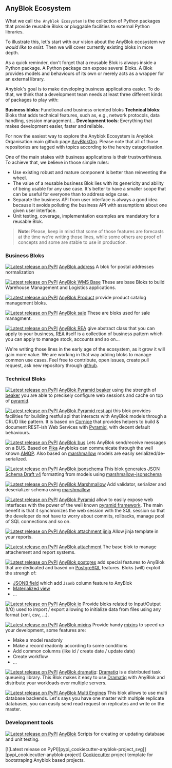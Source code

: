 ## AnyBlok Ecosystem

What we call `the Anyblok Ecosystem` is the collection of Python packages that
provide reusable Bloks or pluggable facilities to external Python libraries.

To illustrate this, let's start with our vision about the AnyBlok ecosystem *we
would like to exist*. Then we will cover currently existing bloks in more depth.

As a quick reminder, don't forget that a reusable Blok is always inside a
Python package.
A Python package can expose several Bloks. A Blok provides models and behaviours
of its own or merely acts as a wrapper for an external library.

Anyblok's goal is to make developing business applications easier. To do that,
we think that a development team needs at least three different kinds of packages
to play with:

**Business bloks**: Functional and business oriented bloks
**Technical bloks**: Bloks that adds technical features, such as, e.g., network 
protocols, data handling, session management... 
**Development tools**: Everything that makes development easier, faster and
reliable.

For now the easiest way to explore the Anyblok Ecosystem is Anyblok Organisation
main github page [AnyBlokOrg]. Please note that all of those
repositories are tagged with topics according to the hereby categorisation.

One of the main stakes with business applications is their trustworthiness.
To achieve that, we believe in those simple rules:

* Use existing robust and mature component is better than reinventing the wheel.
* The value of a reusable business Blok lies with its genericity and ability of
being usable for any use case. It's better to have a smaller scope that can be
useful for everyone than to address edge case.
* Separate the business API from user interface is always a good idea because
it avoids polluting the business API with assumptions about one given user
interface.
* Unit testing, coverage, implementation examples are mandatory for a reusable
Blok.

> **Note**: Please, keep in mind that some of those features are forecasts at
> the time we're writing those lines, while some others are proof of concepts
> and some are stable to use in production.

### Business Bloks

[![Latest release on PyPI][pypi_anyblok_address_svg]][pypi_anyblok_address]
[AnyBlok address][anyblok_address] A blok for postal addresses normalization

[![Latest release on PyPI][pypi_anyblok_wms_base_svg]][pypi_anyblok_wms_base]
[AnyBlok WMS Base][anyblok_wms_base] These are base Bloks to build
Warehouse Management and Logistics applications.

[![Latest release on PyPI][pypi_anyblok_product_svg]][pypi_anyblok_product]
[AnyBlok Product][anyblok_product] provide product catalog management bloks.

[![Latest release on PyPI][pypi_anyblok_sale_svg]][pypi_anyblok_sale]
[AnyBlok sale][anyblok_sale] These are bloks used for sale managment.

[![Latest release on PyPI][pypi_anyblok_rea_svg]][pypi_anyblok_rea]
[AnyBlok REA][anyblok_rea] give abstract class that you can apply
to your business, [REA][rea] itself is a collection of business
pattern which you can apply to manage stock, accounts and so on...

We're writing those lines in the early age of the ecosystem,
as it grow it will gain more value.
We are working in that way adding bloks to manage common use cases.
Feel free to contribute, open issues, create pull request,
ask new repository through [github][gh_anyblok].

### Technical Bloks

[![Latest release on PyPI][pypi_anyblok_beaker_svg]][pypi_anyblok_beaker]
[AnyBlok Pyramid beaker][anyblok_beaker] using the strength of
[beaker][beaker] you are able to precisely configure web sessions and cache
on top of [pyramid][pyramid_home].

[![Latest release on PyPI][pypi_anyblok-pyramid-rest-api-svg]
][pypi_anyblok-pyramid-rest-api]
[AnyBlok Pyramid rest api][AnyBlok-pyramid-rest-api] this blok provides
facilities for building restful api that interacts with AnyBlok models
through a CRUD like pattern. It is based on [Cornice][cornice] that provides
helpers to build & document REST-ish Web Services with [Pyramid][pyramid_home],
with decent default behaviours. 

[![Latest release on PyPI][pypi_anyblok_bus_svg]][pypi_anyblok_bus]
[AnyBlok bus][anyblok_bus] Lets AnyBlok send/receive messages on a BUS. Based
on [Pika](https://pika.readthedocs.io/en/stable/) Anybloks can communicate
through the well known [AMQP](https://www.amqp.org/). Also based on 
[marshmallow][marshmallow] models are easily serialized/de-serialized.

[![Latest release on PyPI][pypi_anyblok_jsonschema_svg]][pypi_anyblok_jsonschema]
[AnyBlok jsonschema][anyblok_jsonschema] This blok generates
[JSON Schema Draft v4](http://json-schema.org/) formatting from models using
[marshmallow-jsonschema](https://github.com/fuhrysteve/marshmallow-jsonschema)

[![Latest release on PyPI][pypi_anyblok_marshmallow_svg]][pypi_anyblok_marshmallow] 
[AnyBlok Marshmallow][anyblok_marshmallow] Add validator, serializer and
deserializer schema using [marshmallow][marshmallow]

[![Latest release on PyPI][pypi_anyblok_pyramid_svg]][pypi_anyblok_pyramid]
[AnyBlok Pyramid][anyblok_pyramid] allow to easily expose web interfaces
with the power of the well known [pyramid framework][pyramid_home].
The main benefit is that it synchronizes the web session with the
SQL session so that the developer do not have to worry about commits,
rollbacks, manage pool of SQL connections and so on.

[![Latest release on PyPI][pypi_anyblok_attachment_jinja_svg]
][pypi_anyblok_attachment_jinja]
[AnyBlok attachment jinja][anyblok_attachment_jinja] Allow jinja template
in your reports.

[![Latest release on PyPI][pypi_anyblok_attachment_svg]][pypi_anyblok_attachment]
[AnyBlok attachment][anyblok_attachment] The base blok to manage
attachement and report systems.

[![Latest release on PyPI][pypi_anyblok_postgres_svg]][pypi_anyblok_postgres]
[AnyBlok postgres][anyblok_postgres] add special features to AnyBlok that are
dedicated and based on [PostgreSQL][postgresql] features. Bloks (will) exploit
the strengh of:

* [JSONB field](
  https://www.postgresql.org/docs/current/static/datatype-json.html) which add
  ``Jsonb`` column feature to AnyBlok
* [Materialized view](
  https://www.postgresql.org/docs/10/static/sql-creatematerializedview.html)
* ...

[![Latest release on PyPI][pypi_anyblok_io_svg]][pypi_anyblok_io]
[AnyBlok io][anyblok_io] Provide bloks related to Input/Output (I/O) used
to import / export allowing to initialize data from files using any
format (xml, csv, ...).

[![Latest release on PyPI][pypi_anyblok_mixins_svg]][pypi_anyblok_mixins]
[AnyBlok mixins][anyblok_mixins] 
Provide handy [mixins](https://en.wikipedia.org/wiki/Mixin) to speed up your
development, some features are:
* Make a model readonly
* Make a record readonly according to some conditions
* Add common columns (like id / create date / update date)
* Create workflow
* ...

[![Latest release on PyPI][pypi_anyblok_dramatiq_svg]][pypi_anyblok_dramatiq]
[AnyBlok dramatiq][anyblok_dramatiq]: [Dramatiq][dramatiq] is a distributed
task queueing library. This Blok makes it easy to use [Dramatiq][dramatiq]
with AnyBlok and distribute your workloads over multiple servers.

[![Latest release on PyPI][pypi_AnyBlok_Multi_Engines_svg]
][pypi_AnyBlok_Multi_Engines]
[AnyBlok Multi Engines][AnyBlok_Multi_Engines] This blok allows to use
multi database backends. Let's says you have one master with multiple
replicate databases, you can easily send read request on replicates and
write on the master.

### Development tools

[![Latest release on PyPI][pypi_anyblok_svg]][pypi_anyblok]
[AnyBlok][AnyBlok] Scripts for creating or updating database and unit testing.

[![Latest release on PyPI][pypi_cookiecutter-anyblok-project_svg]]
[pypi_cookiecutter-anyblok-project] [Cookiecutter][cookiecutter] project
template for bootstraping Anyblok based projects.

[AnyBlokOrg]: https://github.com/AnyBlok
[AnyBlok]: https://github.com/AnyBlok/AnyBlok
[pypi_anyblok]: https://pypi.org/project/AnyBlok
[pypi_anyblok_svg]: https://img.shields.io/pypi/v/anyblok.svg
[anyblok_address]: https://github.com/AnyBlok/anyblok_address
[pypi_anyblok_address]: https://pypi.python.org/pypi/anyblok_address
[pypi_anyblok_address_svg]: https://img.shields.io/pypi/v/anyblok_address.svg
[anyblok_attachment]: https://github.com/AnyBlok/anyblok_attachment
[pypi_anyblok_attachment]: https://pypi.python.org/pypi/anyblok_attachment
[pypi_anyblok_attachment_svg]: https://img.shields.io/pypi/v/anyblok_attachment.svg
[anyblok_attachment_jinja]: https://github.com/AnyBlok/anyblok_attachment_jinja
[pypi_anyblok_attachment_jinja]: https://pypi.python.org/pypi/anyblok_attachment_jinja
[pypi_anyblok_attachment_jinja_svg]: https://img.shields.io/pypi/v/anyblok_attachment_jinja.svg
[anyblok_beaker]: https://github.com/AnyBlok/AnyBlok_Pyramid_Beaker
[pypi_anyblok_beaker]: https://pypi.python.org/pypi/AnyBlok_Pyramid_Beaker
[pypi_anyblok_beaker_svg]: https://img.shields.io/pypi/v/anyblok_pyramid_beaker.svg
[anyblok_bus]: https://github.com/AnyBlok/anyblok_bus
[pypi_anyblok_bus]: https://pypi.python.org/pypi/anyblok_bus
[pypi_anyblok_bus_svg]: https://img.shields.io/pypi/v/anyblok_bus.svg
[anyblok_dramatiq]: https://github.com/AnyBlok/anyblok_dramatiq
[pypi_anyblok_dramatiq]: https://pypi.python.org/pypi/anyblok_dramatiq
[pypi_anyblok_dramatiq_svg]: https://img.shields.io/pypi/v/anyblok_dramatiq.svg
[anyblok_io]: https://github.com/AnyBlok/anyblok_io
[pypi_anyblok_io]: https://pypi.python.org/pypi/anyblok_io
[pypi_anyblok_io_svg]: https://img.shields.io/pypi/v/anyblok_io.svg
[anyblok_jsonschema]: https://github.com/AnyBlok/anyblok_jsonschema
[pypi_anyblok_jsonschema]: https://pypi.python.org/pypi/anyblok_jsonschema
[pypi_anyblok_jsonschema_svg]: https://img.shields.io/pypi/v/anyblok_jsonschema.svg
[anyblok_marshmallow]: https://github.com/AnyBlok/AnyBlok_Marshmallow
[pypi_anyblok_marshmallow]: https://pypi.python.org/pypi/AnyBlok_Marshmallow
[pypi_anyblok_marshmallow_svg]: https://img.shields.io/pypi/v/anyblok_marshmallow.svg
[anyblok_mixins]: https://github.com/AnyBlok/anyblok_mixins
[pypi_anyblok_mixins]: https://pypi.python.org/pypi/anyblok_mixins
[pypi_anyblok_mixins_svg]: https://img.shields.io/pypi/v/anyblok_mixins.svg
[AnyBlok_Multi_Engines]: https://github.com/AnyBlok/AnyBlok_Multi_Engines
[pypi_AnyBlok_Multi_Engines]: https://pypi.python.org/pypi/AnyBlok_Multi_Engines
[pypi_AnyBlok_Multi_Engines_svg]: https://img.shields.io/pypi/v/AnyBlok_Multi_Engines.svg
[anyblok_postgres]: https://github.com/AnyBlok/anyblok_postgres
[pypi_anyblok_postgres]: https://pypi.python.org/pypi/anyblok_postgres
[pypi_anyblok_postgres_svg]: https://img.shields.io/pypi/v/anyblok_postgres.svg
[anyblok_product]: https://github.com/AnyBlok/anyblok_product
[pypi_anyblok_product]: https://pypi.org/project/anyblok_product
[pypi_anyblok_product_svg]: https://img.shields.io/pypi/v/anyblok_product.svg
[anyblok_pyramid]: https://github.com/AnyBlok/anyblok_pyramid
[pypi_anyblok_pyramid]: https://pypi.python.org/pypi/anyblok_pyramid
[pypi_anyblok_pyramid_svg]: https://img.shields.io/pypi/v/Anyblok_Pyramid.svg
[AnyBlok-pyramid-rest-api]: https://github.com/AnyBlok/AnyBlok-pyramid-rest-api
[pypi_anyblok-pyramid-rest-api]: https://pypi.python.org/pypi/AnyBlok-pyramid-rest-api
[pypi_anyblok-pyramid-rest-api-svg]: https://img.shields.io/pypi/v/AnyBlok-pyramid-rest-api.svg
[anyblok_rea]: https://github.com/AnyBlok/anyblok_rea
[pypi_anyblok_rea]: https://pypi.python.org/pypi/anyblok_rea
[pypi_anyblok_rea_svg]: https://img.shields.io/pypi/v/anyblok_rea.svg
[anyblok_sale]: https://github.com/AnyBlok/anyblok_sale
[pypi_anyblok_sale]: https://pypi.python.org/pypi/anyblok_sale
[pypi_anyblok_sale_svg]: https://img.shields.io/pypi/v/anyblok_sale.svg
[anyblok_wms_base]: https://pypi.python.org/pypi/anyblok_wms_base
[pypi_anyblok_wms_base]: https://pypi.org/project/anyblok_wms_base
[pypi_anyblok_wms_base_svg]: https://img.shields.io/pypi/v/anyblok_wms_base.svg
[beaker]: https://github.com/bbangert/beaker
[dramatiq]: https://dramatiq.io
[bulma]: http://bulma.io/
[cornice]: https://cornice.readthedocs.io/en/latest/
[furetui]: https://github.com/AnyBlok/furet_ui
[gh_anyblok]: https://github.com/AnyBlok
[marshmallow]: https://marshmallow.readthedocs.io/en/latest/
[postgresql]: https://www.postgresql.org/
[pyramid_home]: https://trypyramid.com/
[rea]: https://en.wikipedia.org/wiki/Resources,_events,_agents_(accounting_model)
[sqlalchemy]: http://www.sqlalchemy.org/
[vuejs]: https://vuejs.org/
[cookiecutter]: https://github.com/audreyr/cookiecutter
